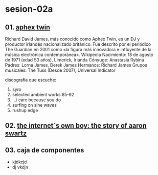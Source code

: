 # sesion-02a

## 01. [aphex twin](https://es.wikipedia.org/wiki/Aphex_Twin)


Richard David James, más conocido como Aphex Twin, es un DJ y productor irlandés nacionalizado británico. Fue descrito por el periódico The Guardian en 2001 como «la figura más innovadora e influyente de la música electrónica contemporánea».​ Wikipedia
Nacimiento: 18 de agosto de 1971 (edad 53 años), Limerick, Irlanda
Cónyuge: Anastasia Rybina
Padres: Lorna James, Derek James
Hermanos: Richard James
Grupos musicales: The Tuss (Desde 2007), Universal Indicator


discografia que escuche:

1. syro
2. selected ambient works 85-92
3. ...i care because you do
4. surfing on sine waves
5. rushup edge

## 02. [the internet´s own boy: the story of aaron swartz](https://www.youtube.com/watch?v=9vz06QO3UkQ&rco=1)

## 03. caja de componentes
- kjdkcjd
- dj vkdjn
